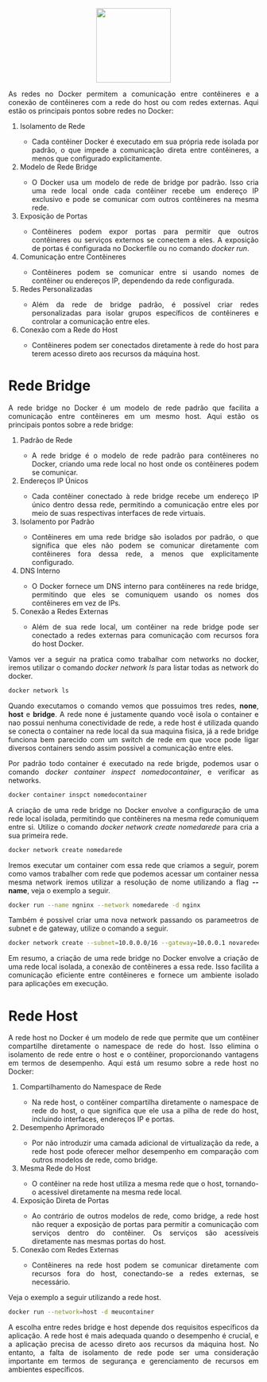 <div align="center">
  <div>
    <img height = "150" width = "150" src="https://cdn.jsdelivr.net/gh/devicons/devicon/icons/docker/docker-original-wordmark.svg" />
  </div>
</div>

<p style="text-align: justify;">As redes no Docker permitem a comunicação entre contêineres e a conexão de contêineres com a rede do host ou com redes externas. Aqui estão os principais pontos sobre redes no Docker:</p>

<ol>
  <li style="text-align: justify;">Isolamento de Rede</li>
  <ul>
    <li style="text-align: justify;">Cada contêiner Docker é executado em sua própria rede isolada por padrão, o que impede a comunicação direta entre contêineres, a menos que configurado explicitamente.</li>
  </ul>
  <li style="text-align: justify;">Modelo de Rede Bridge</li>
  <ul>
    <li style="text-align: justify;">O Docker usa um modelo de rede de bridge por padrão. Isso cria uma rede local onde cada contêiner recebe um endereço IP exclusivo e pode se comunicar com outros contêineres na mesma rede.</li>
  </ul>
  <li style="text-align: justify;">Exposição de Portas</li>
  <ul>
    <li style="text-align: justify;">Contêineres podem expor portas para permitir que outros contêineres ou serviços externos se conectem a eles. A exposição de portas é configurada no Dockerfile ou no comando <i>docker run</i>.</li>
  </ul>
  <li style="text-align: justify;">Comunicação entre Contêineres</li>
  <ul>
    <li style="text-align: justify;">Contêineres podem se comunicar entre si usando nomes de contêiner ou endereços IP, dependendo da rede configurada.</li>
  </ul>
  <li style="text-align: justify;">Redes Personalizadas</li>
  <ul>
    <li style="text-align: justify;">Além da rede de bridge padrão, é possível criar redes personalizadas para isolar grupos específicos de contêineres e controlar a comunicação entre eles.</li>
  </ul>
  <li style="text-align: justify;">Conexão com a Rede do Host</li>
  <ul>
    <li style="text-align: justify;">Contêineres podem ser conectados diretamente à rede do host para terem acesso direto aos recursos da máquina host.</li>
  </ul>
</ol>

<h1>Rede Bridge</h1>

<p style="text-align: justify;">A rede bridge no Docker é um modelo de rede padrão que facilita a comunicação entre contêineres em um mesmo host. Aqui estão os principais pontos sobre a rede bridge:</p>

<ol>
  <li style="text-align: justify;">Padrão de Rede</li>
  <ul>
    <li style="text-align: justify;">A rede bridge é o modelo de rede padrão para contêineres no Docker, criando uma rede local no host onde os contêineres podem se comunicar.</li>
  </ul>
  <li style="text-align: justify;">Endereços IP Únicos</li>
  <ul>
    <li style="text-align: justify;">Cada contêiner conectado à rede bridge recebe um endereço IP único dentro dessa rede, permitindo a comunicação entre eles por meio de suas respectivas interfaces de rede virtuais.</li>
  </ul>
  <li style="text-align: justify;">Isolamento por Padrão</li>
  <ul>
    <li style="text-align: justify;">Contêineres em uma rede bridge são isolados por padrão, o que significa que eles não podem se comunicar diretamente com contêineres fora dessa rede, a menos que explicitamente configurado.</li>
  </ul>
  <li style="text-align: justify;">DNS Interno</li>
  <ul>
    <li style="text-align: justify;">O Docker fornece um DNS interno para contêineres na rede bridge, permitindo que eles se comuniquem usando os nomes dos contêineres em vez de IPs.</li>
  </ul>
  <li style="text-align: justify;">Conexão a Redes Externas</li>
  <ul>
    <li style="text-align: justify;">Além de sua rede local, um contêiner na rede bridge pode ser conectado a redes externas para comunicação com recursos fora do host Docker.</li>
  </ul>
</ol>

<p style="text-align: justify;">Vamos ver a seguir na pratica como trabalhar com networks no docker, iremos utilizar o comando <i>docker network ls</i> para listar todas as network do docker.</p>

```bash
docker network ls
```

<p style="text-align: justify;">Quando executamos o comando vemos que possuimos tres redes, <b>none</b>, <b>host</b> e <b>bridge</b>. A rede none é justamente quando você isola o container e nao possui nenhuma conectividade de rede, a rede host é utilizada quando se conecta o container na rede local da sua maquina fisica, já a rede bridge funciona bem parecido com um switch de rede em que voce pode ligar diversos containers sendo assim possivel a comunicação entre eles.</p>

<p style="text-align: justify;">Por padrão todo container é executado na rede brigde, podemos usar o comando <i>docker container inspect nomedocontainer</i>, e verificar as networks.</p>

```bash
docker container inspct nomedocontainer
```

<p style="text-align: justify;">A criação de uma rede bridge no Docker envolve a configuração de uma rede local isolada, permitindo que contêineres na mesma rede comuniquem entre si. Utilize o comando <i>docker network create nomedarede</i> para cria a sua primeira rede.</p>

```bash
docker network create nomedarede
```

<p style="text-align: justify;">Iremos executar um container com essa rede que criamos a seguir, porem como vamos trabalher com rede que podemos acessar um container nessa mesma network iremos utilizar a resolução de nome utilizando a flag <b>--name</b>, veja o exemplo a seguir.</p>

```bash
docker run --name ngninx --network nomedarede -d nginx
```

<p style="text-align: justify;">Também é possivel criar uma nova network passando os parameetros de subnet e de gateway, utilize o comando a seguir.</p>

```bash
docker network create --subnet=10.0.0.0/16 --gateway=10.0.0.1 novaredee
```

<p style="text-align: justify;">Em resumo, a criação de uma rede bridge no Docker envolve a criação de uma rede local isolada, a conexão de contêineres a essa rede. Isso facilita a comunicação eficiente entre contêineres e fornece um ambiente isolado para aplicações em execução.</p>

<h1>Rede Host</h1>

<p style="text-align: justify;">
A rede host no Docker é um modelo de rede que permite que um contêiner compartilhe diretamente o namespace de rede do host. Isso elimina o isolamento de rede entre o host e o contêiner, proporcionando vantagens em termos de desempenho. Aqui está um resumo sobre a rede host no Docker:</p>

<ol>
  <li style="text-align: justify;">Compartilhamento do Namespace de Rede</li>
  <ul>
    <li style="text-align: justify;">Na rede host, o contêiner compartilha diretamente o namespace de rede do host, o que significa que ele usa a pilha de rede do host, incluindo interfaces, endereços IP e portas.</li>
  </ul>
  <li style="text-align: justify;">Desempenho Aprimorado</li>
  <ul>
    <li style="text-align: justify;">Por não introduzir uma camada adicional de virtualização da rede, a rede host pode oferecer melhor desempenho em comparação com outros modelos de rede, como bridge.</li>
  </ul>
  <li style="text-align: justify;">Mesma Rede do Host</li>
  <ul>
    <li style="text-align: justify;">O contêiner na rede host utiliza a mesma rede que o host, tornando-o acessível diretamente na mesma rede local.</li>
  </ul>
  <li style="text-align: justify;">Exposição Direta de Portas</li>
  <ul>
    <li style="text-align: justify;">Ao contrário de outros modelos de rede, como bridge, a rede host não requer a exposição de portas para permitir a comunicação com serviços dentro do contêiner. Os serviços são acessíveis diretamente nas mesmas portas do host.</li>
  </ul>
  <li style="text-align: justify;">Conexão com Redes Externas</li>
  <ul>
    <li style="text-align: justify;">Contêineres na rede host podem se comunicar diretamente com recursos fora do host, conectando-se a redes externas, se necessário.</li>
  </ul>
</ol>

<p style="text-align: justify;">Veja o exemplo a seguir utilizando a rede host.</p>

```bash
docker run --network=host -d meucontainer
```

<p style="text-align: justify;">A escolha entre redes bridge e host depende dos requisitos específicos da aplicação. A rede host é mais adequada quando o desempenho é crucial, e a aplicação precisa de acesso direto aos recursos da máquina host. No entanto, a falta de isolamento de rede pode ser uma consideração importante em termos de segurança e gerenciamento de recursos em ambientes específicos.</p>